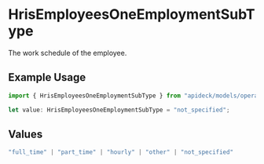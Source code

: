 # HrisEmployeesOneEmploymentSubType

The work schedule of the employee.

## Example Usage

```typescript
import { HrisEmployeesOneEmploymentSubType } from "apideck/models/operations";

let value: HrisEmployeesOneEmploymentSubType = "not_specified";
```

## Values

```typescript
"full_time" | "part_time" | "hourly" | "other" | "not_specified"
```
